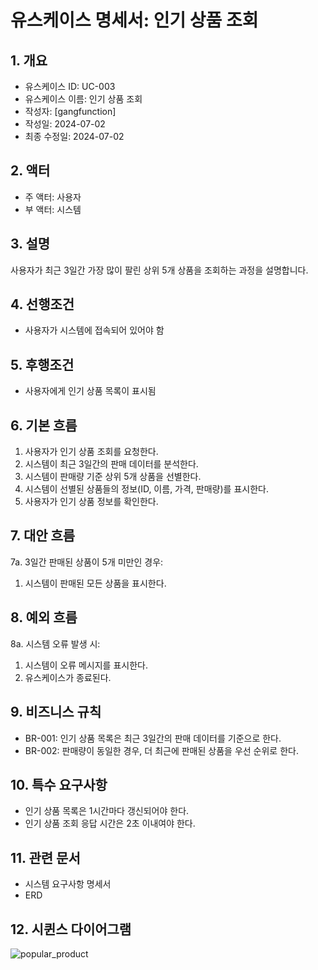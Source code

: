 # 유스케이스 명세서: 인기 상품 조회

## 1. 개요
- 유스케이스 ID: UC-003
- 유스케이스 이름: 인기 상품 조회
- 작성자: [gangfunction]
- 작성일: 2024-07-02
- 최종 수정일: 2024-07-02

## 2. 액터
- 주 액터: 사용자
- 부 액터: 시스템

## 3. 설명
사용자가 최근 3일간 가장 많이 팔린 상위 5개 상품을 조회하는 과정을 설명합니다.

## 4. 선행조건
- 사용자가 시스템에 접속되어 있어야 함

## 5. 후행조건
- 사용자에게 인기 상품 목록이 표시됨

## 6. 기본 흐름
1. 사용자가 인기 상품 조회를 요청한다.
2. 시스템이 최근 3일간의 판매 데이터를 분석한다.
3. 시스템이 판매량 기준 상위 5개 상품을 선별한다.
4. 시스템이 선별된 상품들의 정보(ID, 이름, 가격, 판매량)를 표시한다.
5. 사용자가 인기 상품 정보를 확인한다.

## 7. 대안 흐름
7a. 3일간 판매된 상품이 5개 미만인 경우:
1. 시스템이 판매된 모든 상품을 표시한다.

## 8. 예외 흐름
8a. 시스템 오류 발생 시:
1. 시스템이 오류 메시지를 표시한다.
2. 유스케이스가 종료된다.

## 9. 비즈니스 규칙
- BR-001: 인기 상품 목록은 최근 3일간의 판매 데이터를 기준으로 한다.
- BR-002: 판매량이 동일한 경우, 더 최근에 판매된 상품을 우선 순위로 한다.

## 10. 특수 요구사항
- 인기 상품 목록은 1시간마다 갱신되어야 한다.
- 인기 상품 조회 응답 시간은 2초 이내여야 한다.

## 11. 관련 문서
- 시스템 요구사항 명세서
- ERD


## 12. 시퀸스 다이어그램

![popular_product](https://github.com/kdelay/Point-API-TDD/assets/62240333/fda6cef6-7c1e-4c2e-9bbd-a30150154ade)